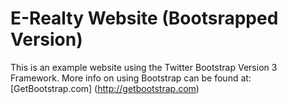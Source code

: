 # E-Realty Website (Bootsrapped Version)

This is an example website using the Twitter Bootstrap Version 3 Framework.
More info on using Bootstrap can be found at: [GetBootstrap.com] (http://getbootstrap.com)